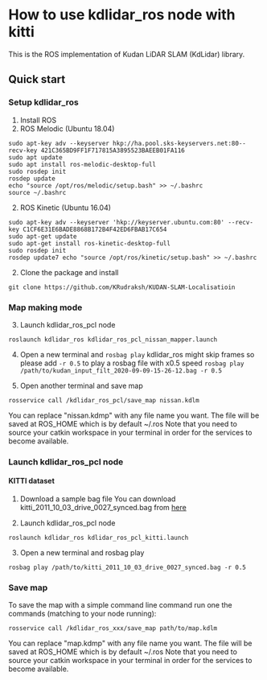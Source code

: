 # How to use kdlidar_ros node with kitti #
This is the ROS implementation of Kudan LiDAR SLAM (KdLidar) library.

## Quick start ##

### Setup kdlidar_ros ###
1. Install ROS
  1. ROS Melodic (Ubuntu 18.04)
  ```sudo sh -c 'echo "deb http://packages.ros.org/ros/ubuntu $(lsb_release -sc) main" > /etc/apt/sources.list.d/ros-latest.list'
  sudo apt-key adv --keyserver hkp://ha.pool.sks-keyservers.net:80--recv-key 421C365BD9FF1F717815A3895523BAEEB01FA116
  sudo apt update
  sudo apt install ros-melodic-desktop-full
  sudo rosdep init
  rosdep update
  echo "source /opt/ros/melodic/setup.bash" >> ~/.bashrc
  source ~/.bashrc
  ```

  2. ROS Kinetic (Ubuntu 16.04)
  ```sudo sh -c 'echo "deb http://packages.ros.org/ros/ubuntu $(lsb_release -sc) main" > /etc/apt/sources.list.d/ros-latest.list'
  sudo apt-key adv --keyserver 'hkp://keyserver.ubuntu.com:80' --recv-key C1CF6E31E6BADE8868B172B4F42ED6FBAB17C654
  sudo apt-get update
  sudo apt-get install ros-kinetic-desktop-full
  sudo rosdep init
  rosdep update7 echo "source /opt/ros/kinetic/setup.bash" >> ~/.bashrc
  ```
2. Clone the package and install
```source kdlidar_ros/install/setup.bash
git clone https://github.com/KRudraksh/KUDAN-SLAM-Localisatioin
```

### Map making mode ###
3. Launch kdlidar_ros_pcl node
```source /path/to/kdlidar_ros/install/setup.bash
roslaunch kdlidar_ros kdlidar_ros_pcl_nissan_mapper.launch
```

4. Open a new terminal and ```rosbag play``` kdlidar_ros might skip frames so please add ```-r 0.5``` to play a rosbag file with
x0.5 speed
```rosbag play /path/to/kudan_input_filt_2020-09-09-15-26-12.bag -r 0.5```

5. Open another terminal and save map
```source /path/to/kdlidar_ros/install/setup.bash
rosservice call /kdlidar_ros_pcl/save_map nissan.kdlm
```

You can replace "nissan.kdmp" with any file name you want. The file will be saved at ROS_HOME which is by default ~/.ros
Note that you need to source your catkin workspace in your terminal in order for the services to become available.

### Launch kdlidar_ros_pcl node ###
#### KITTI dataset ####
1. Download a sample bag file
You can download kitti_2011_10_03_drive_0027_synced.bag from [here](https://www.dropbox.com/sh/faojt9bohpgwfww/AAA_aAQnnvRO70OjFPs7Pgaza?dl=0)

2. Launch kdlidar_ros_pcl node

```roslaunch kdlidar_ros kdlidar_ros_pcl_kitti.launch```

3. Open a new terminal and rosbag play

```rosbag play /path/to/kitti_2011_10_03_drive_0027_synced.bag -r 0.5```

### Save map ###
To save the map with a simple command line command run one the commands
(matching to your node running):

```rosservice call /kdlidar_ros_xxx/save_map path/to/map.kdlm```

You can replace "map.kdmp" with any file name you want. The file will be saved at ROS_HOME which is by default ~/.ros
Note that you need to source your catkin workspace in your terminal in order for the services to become available.
